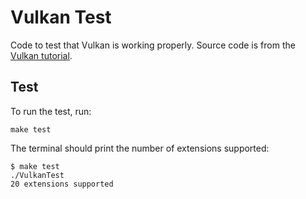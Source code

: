 # Vulkan Test

Code to test that Vulkan is working properly. Source code is from the [Vulkan tutorial](https://docs.vulkan.org/tutorial/latest/02_Development_environment.html#_setting_up_a_makefile_project).

## Test

To run the test, run:
```
make test
```

The terminal should print the number of extensions supported:
```
$ make test
./VulkanTest
20 extensions supported
```
